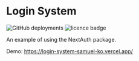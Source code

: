 # Login System

![GitHub deployments](https://img.shields.io/github/deployments/samuelko123/login-system/production?label=vercel&logo=vercel)
![licence badge](https://img.shields.io/github/license/samuelko123/login-system)

<p>An example of using the NextAuth package.</p>

Demo: https://login-system-samuel-ko.vercel.app/
